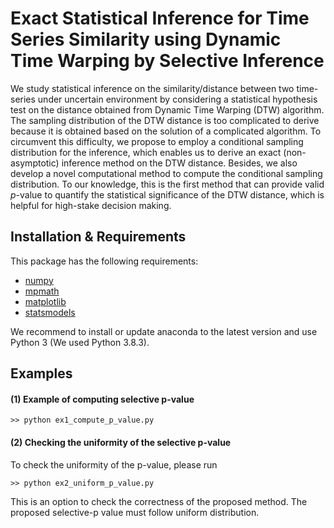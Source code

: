 # Exact Statistical Inference for Time Series Similarity using Dynamic Time Warping by Selective Inference

We study statistical inference on the similarity/distance between two time-series under uncertain environment by considering a statistical hypothesis test on the distance obtained from Dynamic Time Warping (DTW) algorithm. The sampling distribution of the DTW distance is too complicated to derive because it is obtained based on the solution of a complicated algorithm. To circumvent this difficulty, we propose to employ a conditional sampling distribution for the inference, which enables us to derive an exact (non-asymptotic) inference method on the DTW distance. Besides, we also develop a novel computational method to compute the conditional sampling distribution. To our knowledge, this is the first method that can provide valid $p$-value to quantify the statistical significance of the DTW distance, which is helpful for high-stake decision making.



## Installation & Requirements

This package has the following requirements:

- [numpy](http://numpy.org)
- [mpmath](http://mpmath.org/)
- [matplotlib](https://matplotlib.org/)
- [statsmodels](https://www.statsmodels.org/stable/index.html)

We recommend to install or update anaconda to the latest version and use Python 3
(We used Python 3.8.3).

## Examples

#### (1) Example of computing selective p-value
```
>> python ex1_compute_p_value.py
```

#### (2) Checking the uniformity of the selective p-value

To check the uniformity of the p-value, please run  
```
>> python ex2_uniform_p_value.py
```
This is an option to check the correctness of the proposed method. The proposed selective-p value must follow uniform distribution. 



